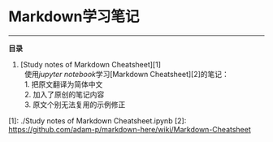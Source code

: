 # Markdown学习笔记
---
**目录**
1. [Study notes of Markdown Cheatsheet][1]  
   使用*jupyter notebook*学习[Markdown Cheatsheet][2]的笔记：  
   1. 把原文翻译为简体中文  
   2. 加入了原创的笔记内容  
   3. 原文个别无法复用的示例修正  

[1]: ./Study notes of Markdown Cheatsheet.ipynb
[2]: https://github.com/adam-p/markdown-here/wiki/Markdown-Cheatsheet
